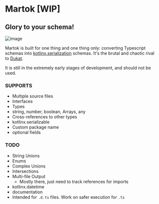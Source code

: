 Martok [WIP]
==
## Glory to your schema!

![image](https://user-images.githubusercontent.com/542872/141661639-3dc8c2e3-d44d-4e56-bed5-7aea1c1f4cb8.png)


Martok is built for one thing and one thing only: 
converting Typescript schemas into 
[kotlinx.serialization](https://github.com/Kotlin/kotlinx.serialization) 
schemas. It's the brutal and chaotic rival to 
[Dukat](https://github.com/Kotlin/dukat).

It is still in the extremely early stages of development, and should not be used.

### SUPPORTS
* Multiple source files
* Interfaces
* Types
* string, number, boolean, Arrays, any
* Cross-references to other types
* kotlinx.serializable
* Custom package name
* optional fields

### TODO
* String Unions
* Enums
* Complex Unions
* Intersections
* Multi-file Output
  * Mostly there, just need to track references for imports
* kotlinx.datetime
* documentation
* Intended for `.d.ts` files. Work on safer execution for `.ts` 
